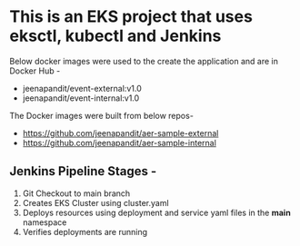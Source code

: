 # This is an EKS project that uses eksctl, kubectl and Jenkins

Below docker images were used to the create the application and are in Docker Hub -
- jeenapandit/event-external:v1.0
- jeenapandit/event-internal:v1.0

The Docker images were built from below repos-
- https://github.com/jeenapandit/aer-sample-external
- https://github.com/jeenapandit/aer-sample-internal

## Jenkins Pipeline Stages -
1. Git Checkout to main branch
2. Creates EKS Cluster using cluster.yaml
3. Deploys resources using deployment and service yaml files in the **main** namespace
4. Verifies deployments are running
